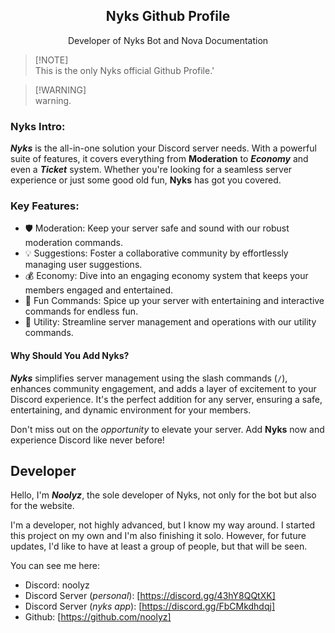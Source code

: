 <p align="center">
 <h2 align="center">Nyks Github Profile</h2>
 <p align="center">Developer of Nyks Bot and Nova Documentation</p>
</p>

> [!NOTE]\
> This is the only Nyks official Github Profile.'

> [!WARNING]\
> warning.

### Nyks Intro:

***Nyks*** is the all-in-one solution your Discord server needs. With a powerful suite of features, it covers everything from **Moderation** to ***Economy*** and even a ***Ticket*** system. Whether you're looking for a seamless server experience or just some good old fun, **Nyks** has got you covered. 

### Key Features:

*   🛡️ Moderation: Keep your server safe and sound with our robust moderation commands.
*   💡 Suggestions: Foster a collaborative community by effortlessly managing user suggestions.
*   💰 Economy: Dive into an engaging economy system that keeps your members engaged and entertained.
*   🎉 Fun Commands: Spice up your server with entertaining and interactive commands for endless fun.
*   🔧 Utility: Streamline server management and operations with our utility commands.


#### Why Should You Add Nyks?

***Nyks*** simplifies server management using the slash commands (`/`), enhances community engagement, and adds a layer of excitement to your Discord experience. It's the perfect addition for any server, ensuring a safe, entertaining, and dynamic environment for your members.

Don't miss out on the *opportunity* to elevate your server. Add **Nyks** now and experience Discord like never before!

## Developer 

Hello, I'm ***Noolyz***, the sole developer of Nyks, not only for the bot but also for the website.

I'm a developer, not highly advanced, but I know my way around. I started this project on my own and I'm also finishing it solo. However, for future updates, I'd like to have at least a group of people, but that will be seen.

You can see me here:

* Discord: noolyz
* Discord Server (*personal*): [https://discord.gg/43hY8QQtXK]
* Discord Server (*nyks app*): [https://discord.gg/FbCMkdhdqj]
* Github: [https://github.com/noolyz]
